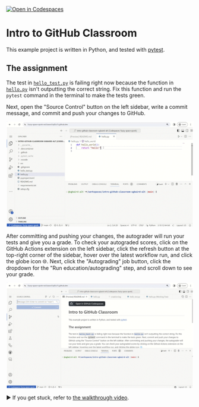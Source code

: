 [![Open in Codespaces](https://classroom.github.com/assets/launch-codespace-7f7980b617ed060a017424585567c406b6ee15c891e84e1186181d67ecf80aa0.svg)](https://classroom.github.com/open-in-codespaces?assignment_repo_id=14509158)
# Intro to GitHub Classroom
This example project is written in Python, and tested with [pytest](https://www.python.org/).

## The assignment

The test in [`hello_test.py`](hello_test.py) is failing right now because the function in [`hello.py`](hello.py) isn't outputting the correct string. Fix this function and run the `pytest` command in the terminal to make the tests green.

Next, open the "Source Control" button on the left sidebar, write a commit message, and commit and push your changes to GitHub.

![](commit-and-push.gif)

After committing and pushing your changes, the autograder will run your tests and give you a grade. To check your autograded scores, click on the GitHub Actions extension on the left sidebar, click the refresh button at the top-right corner of the sidebar, hover over the latest workflow run, and click the globe icon 🌐. Next, click the "Autograding" job button, click the dropdown for the "Run education/autograding" step, and scroll down to see your grade.

![](github-actions-extension.gif)

▶️ If you get stuck, refer to [the walkthrough video](https://github.com/AC-Classroom/intro-github-classroom/assets/45469701/93760bf7-0d27-49dc-8f66-7d50d428677f).